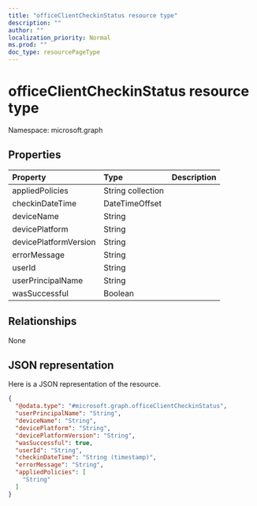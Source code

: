 ```yaml
---
title: "officeClientCheckinStatus resource type"
description: ""
author: ""
localization_priority: Normal
ms.prod: ""
doc_type: resourcePageType
---
```


# officeClientCheckinStatus resource type


Namespace: microsoft.graph



## Properties
|Property|Type|Description|
|:---|:---|:---|
|appliedPolicies|String collection||
|checkinDateTime|DateTimeOffset||
|deviceName|String||
|devicePlatform|String||
|devicePlatformVersion|String||
|errorMessage|String||
|userId|String||
|userPrincipalName|String||
|wasSuccessful|Boolean||

## Relationships
None

## JSON representation
Here is a JSON representation of the resource.
<!-- {
  "blockType": "resource",
  "@odata.type": "microsoft.graph.officeClientCheckinStatus"
}
-->
``` json
{
  "@odata.type": "#microsoft.graph.officeClientCheckinStatus",
  "userPrincipalName": "String",
  "deviceName": "String",
  "devicePlatform": "String",
  "devicePlatformVersion": "String",
  "wasSuccessful": true,
  "userId": "String",
  "checkinDateTime": "String (timestamp)",
  "errorMessage": "String",
  "appliedPolicies": [
    "String"
  ]
}
```

